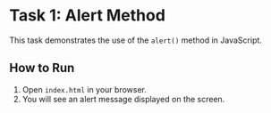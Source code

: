 # Task 1: Alert Method

This task demonstrates the use of the `alert()` method in JavaScript.

## How to Run
1. Open `index.html` in your browser.
2. You will see an alert message displayed on the screen.